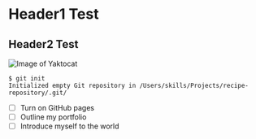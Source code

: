 # Header1 Test

## Header2 Test

![Image of Yaktocat](https://octodex.github.com/images/yaktocat.png)

```
$ git init
Initialized empty Git repository in /Users/skills/Projects/recipe-repository/.git/
```

- [ ] Turn on GitHub pages
- [ ] Outline my portfolio
- [ ] Introduce myself to the world
